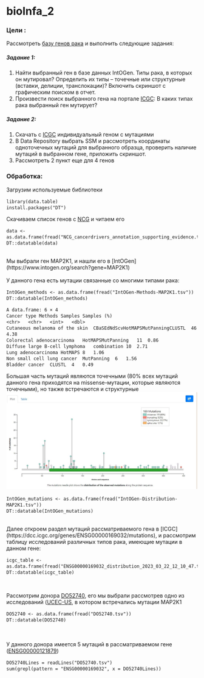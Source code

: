 # bioInfa_2

### Цели : 

Рассмотреть [базу генов рака](http://ncg.kcl.ac.uk/download.php) и выполнить следующие задания:

##### Задание 1:
  1. Найти выбранный ген в базе данных IntOGen. Типы рака, в которых он мутировал? Определить их типы – точечные или структурные (вставки, делиции, транслокации)? Включить скриншот с графическим поиском в отчет.
  2. Произвести поиск выбранного гена на портале [ICGC](https://dcc.icgc.org/): В каких типах рака выбранный ген мутирует?
  
##### Задание 2:  
  1. Скачать с [ICGC](https://dcc.icgc.org/) индивидуальный геном с мутациями
  2. В Data Repository выбрать SSM и рассмотреть координаты одноточечных мутаций для выбранного образца, проверить наличие мутаций в выбранном гене, приложить скриншот.
  3. Рассмотреть 2 пункт еще для 4 генов
  
### Обработка:

Загрузим используемые библиотеки

```{r setoptions & load_library, warning=FALSE,message=FALSE}
library(data.table)
install.packages("DT")
```

Скачиваем список генов с [NCG](http://ncg.kcl.ac.uk/download.php) и читаем его

```{r read}
data <- as.data.frame(fread("NCG_cancerdrivers_annotation_supporting_evidence.tsv"))
DT::datatable(data)
```
<br/>
Мы выбрали ген MAP2K1, и нашли его в [IntOGen](https://www.intogen.org/search?gene=MAP2K1)<br/>
<br/>
У данного гена есть мутации связанные со многими типами рака:

```{r IntOGen Methods}
IntOGen_methods <- as.data.frame(fread("IntOGen-Methods-MAP2K1.tsv"))
DT::datatable(IntOGen_methods)
```

```
A data.frame: 6 × 4
Cancer type	Methods	Samples	Samples (%)
<chr>	<chr>	<int>	<dbl>
Cutaneous melanoma of the skin	CBaSEdNdScvHotMAPSMutPanningCLUSTL	46	4.38
Colorectal adenocarcinoma	HotMAPSMutPanning	11	0.86
Diffuse large B-cell lymphoma	combination	10	2.71
Lung adenocarcinoma	HotMAPS	8	1.06
Non small cell lung cancer	MutPanning	6	1.56
Bladder cancer	CLUSTL	4	0.49

```


Большая часть мутаций являются точечными (80% всех мутаций данного гена приходятся на missense-мутации, которые являются точечными), но также встречаются и структурные
<br/>
![](Pic1.png)
<br/>

```{r IntOGen mutations}
IntOGen_mutations <- as.data.frame(fread("IntOGen-Distribution-MAP2K1.tsv"))
DT::datatable(IntOGen_mutations)
```
<br/>
Далее откроем раздел мутаций рассматриваемого гена в [ICGC](https://dcc.icgc.org/genes/ENSG00000169032/mutations), и рассмотрим таблицу исследований различных типов рака, имеющие мутации в данном гене:

```{r ICGC mutations}
icgc_table <- as.data.frame(fread("ENSG00000169032_distribution_2023_03_22_12_10_47.tsv"))
DT::datatable(icgc_table)
```
<br/>

Рассмотрим донора [DO52740](https://dcc.icgc.org/donors/DO52740), его мы выбрали рассмотрев одно из исследований ([UCEC-US](https://dcc.icgc.org/projects/CMDI-UK), в котором встречались мутации MAP2K1

```{r ICGC DO52740,warning=FALSE}
DO52740 <- as.data.frame(fread("DO52740.tsv"))
DT::datatable(DO52740)
```
<br/><br/>
У данного донора имеется 5 мутаций в рассматриваемом гене ([ENSG00000121879](https://dcc.icgc.org/genes/ENSG00000121879?mutations=%7B%22from%22:1%7D))

```{r MAP2K1}
DO52740Lines = readLines("DO52740.tsv")
sum(grepl(pattern = "ENSG00000169032", x = DO52740Lines))
```
